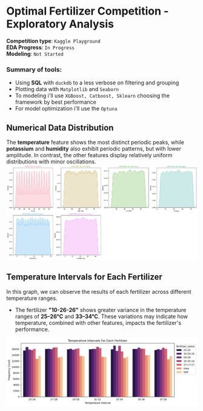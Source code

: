 # Optimal Fertilizer Competition - Exploratory Analysis  

**Competition type**: ``Kaggle Playground``<br>
**EDA Progress**: ``In Progress``<br>
**Modeling**: ``Not Started``

### **Summary of tools**:
- Using **SQL** with ``duckdb`` to a less verbose on filtering and grouping
- Plotting data with ``Matplotlib`` and ``Seaborn``
- To modeling i'll use ``XGBoost, Catboost, Sklearn`` choosing the framework by best performance
- For model optimization i'll use the ``Optuna``

## Numerical Data Distribution

The **temperature** feature shows the most distinct periodic peaks, while **potassium** and **humidity** also exhibit periodic patterns, but with lower amplitude. In contrast, the other features display relatively uniform distributions with minor oscillations.
<br>
![Temperature Plots](plot_images/kde_plots.png) 

## Temperature Intervals for Each Fertilizer

In this graph, we can observe the results of each fertilizer across different temperature ranges.

- The fertilizer **"10-26-26"** shows greater variance in the temperature ranges of **25–26°C** and **33–34°C**. These variations may indicate how temperature, combined with other features, impacts the fertilizer's performance.



![Temperature Plots](plot_images/fertilizer_temp.png)